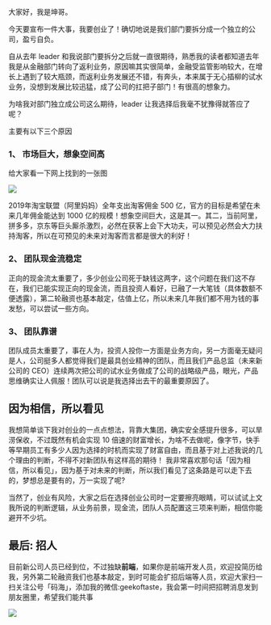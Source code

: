 大家好，我是坤哥。

今天要宣布一件大事，我要创业了！确切地说是我们部门要拆分成一个独立的公司，盈亏自负。

自从去年 leader 和我说部门要拆分之后就一直很期待，熟悉我的读者都知道去年我是从金融部门转向了返利业务，原因嘛其实很简单，金融受监管影响较大，在增长上遇到了较大瓶颈，而返利业务发展还不错，有奔头，本来属于无心插柳的试水业务，没想到发展比较迅猛，成了公司的扛把子部门！有很高的想象力。

为啥我对部门独立成公司这么期待，leader 让我选择后我毫不犹豫得就答应了呢？

主要有以下三个原因

### 1、 市场巨大，想象空间高

给大家看一下网上找到的一张图

![](https://tva1.sinaimg.cn/large/008eGmZEly1gorw336es4j30u00gbwfj.jpg)

2019年淘宝联盟（阿里妈妈）全年支出淘客佣金 500 亿，官方的目标是希望在未来几年佣金能达到 1000 亿的规模！想象空间巨大，这是其一。其二，当前阿里，拼多多，京东等巨头厮杀激烈，必然在获客上会下大功夫，可以预见必然会大力扶持淘客，所以在可预见的未来对淘客而言都是很大的利好！

### 2、 团队现金流稳定

正向的现金流太重要了，多少创业公司死于缺钱这两字，这个问题在我们这不存在，我们已能实现正向的现金流，而且投资人看好，已融了一大笔钱（具体数额不便透露），第二轮融资也基本敲定，估值上亿，所以未来几年我们都不用为钱的事发愁，可以尝试一些方向。

### 3、 团队靠谱

团队成员太重要了，事在人为，投资人投你一方面是业务方向，另一方面毫无疑问是人，公司挺多人都觉得我们是最具创业精神的团队，而且我们产品总监（未来新公司的 CEO）连续两次把公司的试水业务做成了公司的战略级产品，眼光，产品思维确实让人佩服！团队可以说是我选择出去干的最重要原因了。

## 因为相信，所以看见

我想简单谈下我对创业的一点点想法，背靠大集团，确实安全感提升很多，可以旱涝保收，不过既然有机会实现 10 倍速的财富增长，为啥不去做呢，像字节，快手等早期员工有多少人因为选择的时机而实现了财富自由，而且基于对上述我说的几个理由的判断，不得不对新团队有这样高的期待！ 我非常喜欢那句话「因为相信，所以看见」，因为基于对未来的判断，所以我们看见了这条路是可以走下去的，梦想总是要有的，万一实现了呢? 

当然了，创业有风险，大家之后在选择创业公司时一定要擦亮眼睛，可以试试上文我所说的判断逻辑，从业务前景，现金流，团队人员配置这三项来判断，相信你能避开不少坑。

## 最后: 招人

目前新公司人员已经到位，不过独缺**前端**，如果你是前端开发人员，欢迎投简历给我，另外第二轮融资我们也基本敲定，到时可能会扩招后端等人员，欢迎大家扫一扫关注公号「码海」，添加我的微信:geekoftaste，我会第一时间把招聘消息发到朋友圈里，希望我们能共事

![](https://user-gold-cdn.xitu.io/2019/12/29/16f51ecd24e85b62?w=1002&h=270&f=jpeg&s=59118)


